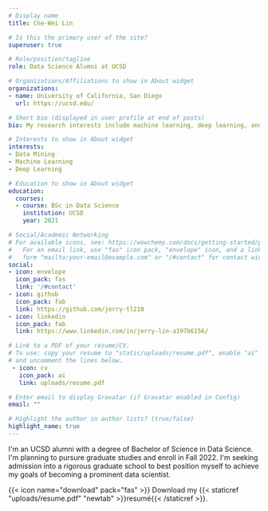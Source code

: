 ```yaml
---
# Display name
title: Che-Wei Lin

# Is this the primary user of the site?
superuser: true

# Role/position/tagline
role: Data Science Alumni at UCSD

# Organizations/Affiliations to show in About widget
organizations:
- name: University of California, San Diego
  url: https://ucsd.edu/

# Short bio (displayed in user profile at end of posts)
bio: My research interests include machine learning, deep learning, and data mining.

# Interests to show in About widget
interests:
- Data Mining
- Machine Learning
- Deep Learning

# Education to show in About widget
education:
  courses:
  - course: BSc in Data Science
    institution: UCSD
    year: 2021

# Social/Academic Networking
# For available icons, see: https://wowchemy.com/docs/getting-started/page-builder/#icons
#   For an email link, use "fas" icon pack, "envelope" icon, and a link in the
#   form "mailto:your-email@example.com" or "/#contact" for contact widget.
social:
- icon: envelope
  icon_pack: fas
  link: '/#contact'
- icon: github
  icon_pack: fab
  link: https://github.com/jerry-tl210
- icon: linkedin
  icon_pack: fab
  link: https://www.linkedin.com/in/jerry-lin-a197b6156/

# Link to a PDF of your resume/CV.
# To use: copy your resume to "static/uploads/resume.pdf", enable "ai" icons in "params.toml"
# and uncomment the lines below.
 - icon: cv
   icon_pack: ai
   link: uploads/resume.pdf

# Enter email to display Gravatar (if Gravatar enabled in Config)
email: ""

# Highlight the author in author lists? (true/false)
highlight_name: true
---
```


I'm an UCSD alumni with a degree of Bachelor of Science in Data Science. I'm planning to pursure graduate studies and enroll in Fall 2022. I'm seeking admission into a rigorous graduate school to best position myself to achieve my goals of becoming a prominent data scientist. 

{{< icon name="download" pack="fas" >}} Download my {{< staticref "uploads/resume.pdf" "newtab" >}}resumé{{< /staticref >}}.
